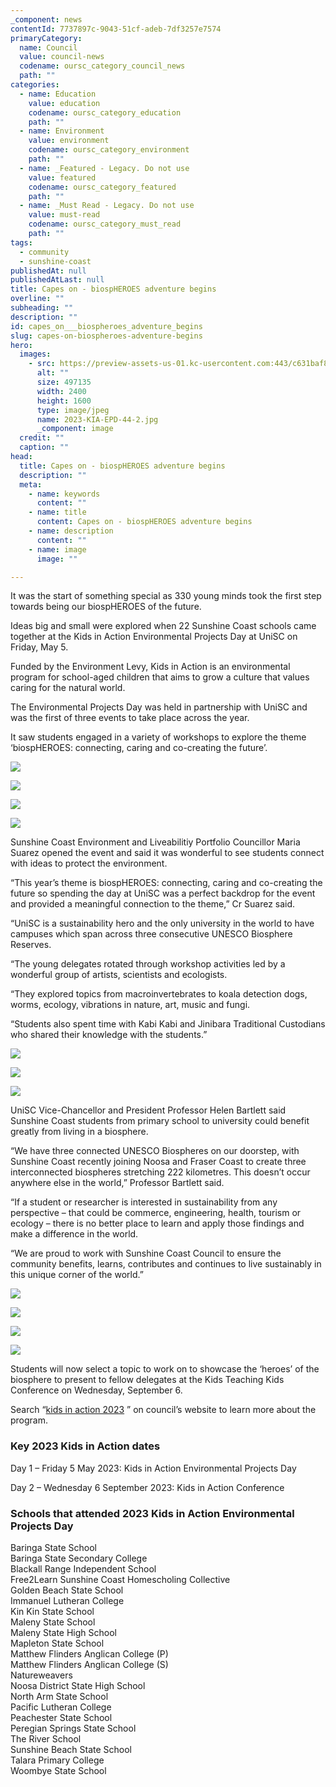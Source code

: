 ```yaml
---
_component: news
contentId: 7737897c-9043-51cf-adeb-7df3257e7574
primaryCategory:
  name: Council
  value: council-news
  codename: oursc_category_council_news
  path: ""
categories:
  - name: Education
    value: education
    codename: oursc_category_education
    path: ""
  - name: Environment
    value: environment
    codename: oursc_category_environment
    path: ""
  - name: _Featured - Legacy. Do not use
    value: featured
    codename: oursc_category_featured
    path: ""
  - name: _Must Read - Legacy. Do not use
    value: must-read
    codename: oursc_category_must_read
    path: ""
tags:
  - community
  - sunshine-coast
publishedAt: null
publishedAtLast: null
title: Capes on - biospHEROES adventure begins
overline: ""
subheading: ""
description: ""
id: capes_on___biospheroes_adventure_begins
slug: capes-on-biospheroes-adventure-begins
hero:
  images:
    - src: https://preview-assets-us-01.kc-usercontent.com:443/c631baf8-1b46-001f-580c-d0001b68b4a8/a351a7d3-f29d-4d7c-acfd-dbeecd7b3539/2023-KIA-EPD-44-2.jpg
      alt: ""
      size: 497135
      width: 2400
      height: 1600
      type: image/jpeg
      name: 2023-KIA-EPD-44-2.jpg
      _component: image
  credit: ""
  caption: ""
head:
  title: Capes on - biospHEROES adventure begins
  description: ""
  meta:
    - name: keywords
      content: ""
    - name: title
      content: Capes on - biospHEROES adventure begins
    - name: description
      content: ""
    - name: image
      image: ""

---
```

It was the start of something special as 330 young minds took the first step towards being our biospHEROES of the future.

Ideas big and small were explored when 22 Sunshine Coast schools came together at the Kids in Action Environmental Projects Day at UniSC on Friday, May 5.

Funded by the Environment Levy, Kids in Action is an environmental program for school-aged children that aims to grow a culture that values caring for the natural world. 

The Environmental Projects Day was held in partnership with UniSC and was the first of three events to take place across the year.

It saw students engaged in a variety of workshops to explore the theme ‘biospHEROES: connecting, caring and co-creating the future’.

![](https://preview-assets-us-01.kc-usercontent.com:443/c631baf8-1b46-001f-580c-d0001b68b4a8/9fc56bb3-1af8-4ca3-aa7b-46326c058570/2023-KIA-EPD-9-683x1024.jpg)

![](https://preview-assets-us-01.kc-usercontent.com:443/c631baf8-1b46-001f-580c-d0001b68b4a8/3f6b84d6-bd11-4af3-abeb-a9610c9bfaa5/2023-KIA-EPD-2-1024x683.jpg)

![](https://preview-assets-us-01.kc-usercontent.com:443/c631baf8-1b46-001f-580c-d0001b68b4a8/c6b6a2ff-9eff-4d34-be4f-ac016b000e7f/2023-KIA-EPD-5-683x1024.jpg)

![](https://preview-assets-us-01.kc-usercontent.com:443/c631baf8-1b46-001f-580c-d0001b68b4a8/d57e0611-be3f-4b56-a36b-c5fa5ccf2684/2023-KIA-EPD-7-683x1024.jpg)

Sunshine Coast Environment and Liveabilitiy Portfolio Councillor Maria Suarez opened the event and said it was wonderful to see students connect with ideas to protect the environment.

“This year’s theme is biospHEROES: connecting, caring and co-creating the future so spending the day at UniSC was a perfect backdrop for the event and provided a meaningful connection to the theme,” Cr Suarez said.

“UniSC is a sustainability hero and the only university in the world to have campuses which span across three consecutive UNESCO Biosphere Reserves.

“The young delegates rotated through workshop activities led by a wonderful group of artists, scientists and ecologists.

“They explored topics from macroinvertebrates to koala detection dogs, worms, ecology, vibrations in nature, art, music and fungi.

“Students also spent time with Kabi Kabi and Jinibara Traditional Custodians who shared their knowledge with the students.”

![](https://preview-assets-us-01.kc-usercontent.com:443/c631baf8-1b46-001f-580c-d0001b68b4a8/72035dfa-43e0-4ccc-a2bc-be17a3e880e7/2023-KIA-EPD-39-1-1024x683.jpg)

![](https://preview-assets-us-01.kc-usercontent.com:443/c631baf8-1b46-001f-580c-d0001b68b4a8/12207e93-8be2-44cc-ba23-3bfe5e685894/2023-KIA-EPD-45-1024x683.jpg)

![](https://preview-assets-us-01.kc-usercontent.com:443/c631baf8-1b46-001f-580c-d0001b68b4a8/7dabd934-b99c-4ba3-abac-06298e981f3d/2023-KIA-EPD-25-1-683x1024.jpg)

UniSC Vice-Chancellor and President Professor Helen Bartlett said Sunshine Coast students from primary school to university could benefit greatly from living in a biosphere.

“We have three connected UNESCO Biospheres on our doorstep, with Sunshine Coast recently joining Noosa and Fraser Coast to create three interconnected biospheres stretching 222 kilometres. This doesn’t occur anywhere else in the world,” Professor Bartlett said.

“If a student or researcher is interested in sustainability from any perspective – that could be commerce, engineering, health, tourism or ecology – there is no better place to learn and apply those findings and make a difference in the world.

“We are proud to work with Sunshine Coast Council to ensure the community benefits, learns, contributes and continues to live sustainably in this unique corner of the world.”

![](https://preview-assets-us-01.kc-usercontent.com:443/c631baf8-1b46-001f-580c-d0001b68b4a8/17472603-82f2-4358-a229-0e9943f4e712/2023-KIA-EPD-42-Copy-1024x683.jpg)

![](https://preview-assets-us-01.kc-usercontent.com:443/c631baf8-1b46-001f-580c-d0001b68b4a8/84639eaf-93ae-4c39-b982-5b0f998177ce/2023-KIA-EPD-34-Copy-1024x683.jpg)

![](https://preview-assets-us-01.kc-usercontent.com:443/c631baf8-1b46-001f-580c-d0001b68b4a8/eb625c68-2ca7-4392-98c5-a55d997e966c/2023-KIA-EPD-29-1024x657.jpg)

![](https://preview-assets-us-01.kc-usercontent.com:443/c631baf8-1b46-001f-580c-d0001b68b4a8/b0cf43e0-0a9a-44d4-8af2-ceaa6d051314/2023-KIA-EPD-43-1024x683.jpg)

Students will now select a topic to work on to showcase the ‘heroes’ of the biosphere to present to fellow delegates at the Kids Teaching Kids Conference on Wednesday, September 6.

Search “[kids in action 2023](https://www.sunshinecoast.qld.gov.au/Environment/Education-Resources-and-Events/Kids-in-Action-Program/Kids-in-Action)
” on council’s website to learn more about the program.

### Key 2023 Kids in Action dates                                      

Day 1 – Friday 5 May 2023: Kids in Action Environmental Projects Day

Day 2 – Wednesday 6 September 2023: Kids in Action Conference

### Schools that attended 2023 Kids in Action Environmental Projects Day

Baringa State School\
Baringa State Secondary College\
Blackall Range Independent School\
Free2Learn Sunshine Coast Homescholing Collective\
Golden Beach State School\
Immanuel Lutheran College\
Kin Kin State School\
Maleny State School\
Maleny State High School\
Mapleton State School\
Matthew Flinders Anglican College (P)\
Matthew Flinders Anglican College (S)\
Natureweavers\
Noosa District State High School\
North Arm State School\
Pacific Lutheran College\
Peachester State School\
Peregian Springs State School\
The River School\
Sunshine Beach State School\
Talara Primary College\
Woombye State School
